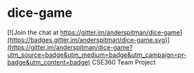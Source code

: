 # dice-game

[![Join the chat at https://gitter.im/anderspitman/dice-game](https://badges.gitter.im/anderspitman/dice-game.svg)](https://gitter.im/anderspitman/dice-game?utm_source=badge&utm_medium=badge&utm_campaign=pr-badge&utm_content=badge)
CSE360 Team Project
